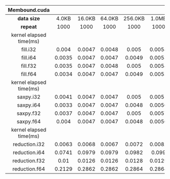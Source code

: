 |Membound.cuda||||||||||geometric_mean|
|:--:|:--:|:--:|:--:|:--:|:--:|:--:|:--:|:--:|:--:|:--:|
|**data size**|4.0KB|16.0KB|64.0KB|256.0KB|1.0MB|4.0MB|16.0MB|64.0MB|256.0MB||
|**repeat**|1000|1000|1000|1000|1000|1000|100|100|100||
|kernel elapsed time(ms)||||||||||
|fill.i32|0.004|0.0047|0.0048|0.005|0.0058|0.0162|0.0651|0.3556|1.4612|0.0224|
|fill.i64|0.0035|0.0047|0.0047|0.0049|0.0053|0.0158|0.0576|0.2512|1.08|0.0199|
|fill.f32|0.0035|0.0047|0.0048|0.005|0.0058|0.0163|0.0656|0.3549|1.4161|0.0221|
|fill.f64|0.0034|0.0047|0.0047|0.0049|0.0053|0.0156|0.0575|0.2492|1.036|0.0197|
|kernel elapsed time(ms)||||||||||
|saxpy.i32|0.0041|0.0047|0.0047|0.005|0.0051|0.0165|0.0597|0.233|0.9935|0.0201|
|saxpy.i64|0.0033|0.0047|0.0047|0.0048|0.0056|0.0152|0.0587|0.2252|0.894|0.0191|
|saxpy.f32|0.0037|0.0047|0.0047|0.005|0.0057|0.0166|0.0599|0.2338|0.9946|0.0201|
|saxpy.f64|0.004|0.0047|0.0047|0.0048|0.0056|0.0154|0.0586|0.2245|0.8875|0.0196|
|kernel elapsed time(ms)||||||||||
|reduction.i32|0.0063|0.0068|0.0067|0.0072|0.0082|0.0206|0.0638|0.2448|1.023|0.0261|
|reduction.i64|0.0741|0.0979|0.0979|0.0982|0.099|0.1053|0.1268|0.2502|0.8801|0.1397|
|reduction.f32|0.01|0.0126|0.0126|0.0128|0.0129|0.022|0.0653|0.247|0.9988|0.0356|
|reduction.f64|0.2129|0.2862|0.2862|0.2864|0.2864|0.2895|0.2989|0.3636|0.9322|0.3263|

